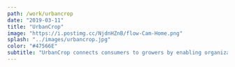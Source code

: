 ```yaml
---
path: /work/urbancrop
date: "2019-03-11"
title: "UrbanCrop"
image: "https://i.postimg.cc/NjdnHZnB/flow-Cam-Home.png"
splash: "../images/urbancrop.jpg"
color: "#47566E"
subtitle: "UrbanCrop connects consumers to growers by enabling organizations and individuals alike to launch virtual micro-hubs, which facilitates the advertising, management, transactions, and distribution of local food products to local communities."
---
```


